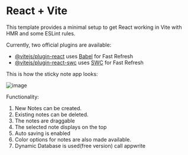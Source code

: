 # React + Vite

This template provides a minimal setup to get React working in Vite with HMR and some ESLint rules.

Currently, two official plugins are available:

- [@vitejs/plugin-react](https://github.com/vitejs/vite-plugin-react/blob/main/packages/plugin-react/README.md) uses [Babel](https://babeljs.io/) for Fast Refresh
- [@vitejs/plugin-react-swc](https://github.com/vitejs/vite-plugin-react-swc) uses [SWC](https://swc.rs/) for Fast Refresh

This is how the sticky note app looks:

![image](https://github.com/user-attachments/assets/3ce9345a-8f41-4a6d-9a7c-e2455de9dcc1)

Functionality:

1. New Notes can be created.
2. Existing notes can be deleted.
3. The notes are draggable
4. The selected note displays on the top
5. Auto saving is enabled
6. Color options for notes are also made available.
7. Dynamic Database is used(free version) call appwrite
